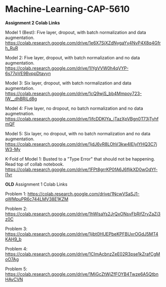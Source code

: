 # Machine-Learning-CAP-5610

**Assignment 2 Colab Links**

Model 1 (Best): Five layer, dropout, with batch normalization and data augmentation.  
https://colab.research.google.com/drive/1e6X7SjXZdNygaYy4NvP4X8q4Gfrh_RuR

Model 2: Five layer, dropout, with batch normalization and no data augmentation.  
https://colab.research.google.com/drive/1lYgVVW0h4qVYP-6s77qVE9BvppDtavyn

Model 3: Six layer, dropout, with batch normalization and data augmentation.  
https://colab.research.google.com/drive/1cQ9wjS_bb4Mmpoy723-IW__dhBRiLd8g

Model 4: Five layer, no dropout, no batch normalization and no data augmetnation.  
https://colab.research.google.com/drive/1ifcDDKlYa_jTazXpVBgn0T73jTyhfmQF

Model 5: Six layer, no dropout, with no batch normalization and no data augmentation.  
https://colab.research.google.com/drive/1jdJ6vR8LOhV3kw4IEIylYHQ3C7jW3-My

K-Fold of Model 1: Busted to a "Type Error" that should not be happening. Read top of collab notebook.  
https://colab.research.google.com/drive/1FPt8grrKP0fA6J6fljkXD0wOdYf-I1vr


**OLD**
Assignment 1 Colab Links

Problem 1: https://colab.research.google.com/drive/1NcwVSaSJ1-qWMpuPR6c744LMV38E1KZM

Problem 2: https://colab.research.google.com/drive/1hWlsaYs2JrQxONsvFbRifZrvZaZi3z0C

Problem 3: https://colab.research.google.com/drive/1jibt0HUEPbeKPFBUxrOGdJ5MT4KAH9_b

Problem 4: https://colab.research.google.com/drive/1CImAcbnzZeE02R3pse1kZrafCgMoO7Ag

Problem 5: https://colab.research.google.com/drive/1MiGcZtWjZfFOYB4Twze6A5QtbnHAvCVN
